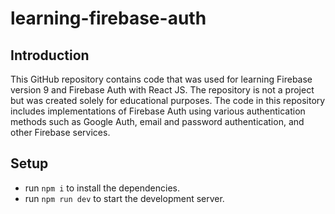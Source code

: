 # learning-firebase-auth

## Introduction 
This GitHub repository contains code that was used for learning Firebase version 9 and Firebase Auth with React JS. The repository is not a project but was created solely for educational purposes. The code in this repository includes implementations of Firebase Auth using various authentication methods such as Google Auth, email and password authentication, and other Firebase services.

## Setup
- run ```npm i``` to install the dependencies.
- run ```npm run dev``` to start the development server.
